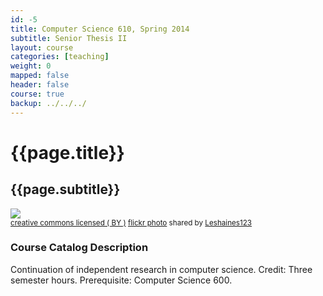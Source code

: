 ```yaml
---
id: -5
title: Computer Science 610, Spring 2014 
subtitle: Senior Thesis II
layout: course
categories: [teaching]
weight: 0
mapped: false
header: false 
course: true
backup: ../../../
---
```


# {{page.title}}

## {{page.subtitle}}

<a title="Windows Molde Norway abstract #dailyshoot" href="http://flickr.com/photos/leshaines123/7418437766"><img class="img-responsive-tight" src="http://farm8.static.flickr.com/7107/7418437766_dd9ca660eb_b.jpg" /></a><br /><small><a href="http://creativecommons.org/licenses/by/2.0/">creative commons licensed ( BY )</a> <a title="Windows Molde Norway abstract #dailyshoot" href="http://flickr.com/photos/leshaines123/7418437766">flickr photo</a> shared by <a href="http://flickr.com/people/leshaines123">Leshaines123</a></small>

### Course Catalog Description

Continuation of independent research in computer science. Credit: Three semester hours. Prerequisite: Computer Science 600. 
